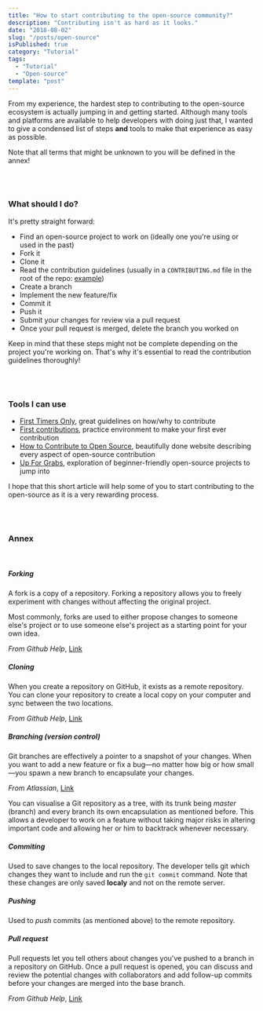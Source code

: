 ```yaml
---
title: "How to start contributing to the open-source community?"
description: "Contributing isn't as hard as it looks."
date: "2018-08-02"
slug: "/posts/open-source"
isPublished: true
category: "Tutorial"
tags:
  - "Tutorial"
  - "Open-source"
template: "post"
---
```


From my experience, the hardest step to contributing to the open-source ecosystem is actually jumping in and getting started. Although many tools and platforms are available to help developers with doing just that, I wanted to give a condensed list of steps **and** tools to make that experience as easy as possible.

Note that all terms that might be unknown to you will be defined in the annex!

<br><br>

### What should I do?

It's pretty straight forward:

- Find an open-source project to work on (ideally one you're using or used in the past)
- Fork it
- Clone it
- Read the contribution guidelines (usually in a `CONTRIBUTING.md` file in the root of the repo: [example](https://github.com/SSENSE/vue-carousel/blob/master/CONTRIBUTING.md))
- Create a branch
- Implement the new feature/fix
- Commit it
- Push it
- Submit your changes for review via a pull request
- Once your pull request is merged, delete the branch you worked on

Keep in mind that these steps might not be complete depending on the project you're working on. That's why it's essential to read the contribution guidelines thoroughly!

<br><br>

### Tools I can use

- [First Timers Only](https://www.firsttimersonly.com/), great guidelines on how/why to contribute
- [First contributions](https://github.com/Roshanjossey/first-contributions), practice environment to make your first ever contribution
- [How to Contribute to Open Source](https://opensource.guide/how-to-contribute/), beautifully done website describing every aspect of open-source contribution
- [Up For Grabs](https://up-for-grabs.net/#/), exploration of beginner-friendly open-source projects to jump into

I hope that this short article will help some of you to start contributing to the open-source as it is a very rewarding process.

<br><br>

### Annex

<br>

##### Forking

A fork is a copy of a repository. Forking a repository allows you to freely experiment with changes without affecting the original project.

Most commonly, forks are used to either propose changes to someone else's project or to use someone else's project as a starting point for your own idea.

_From Github Help_, [Link](https://help.github.com/articles/fork-a-repo/)

##### Cloning

When you create a repository on GitHub, it exists as a remote repository. You can clone your repository to create a local copy on your computer and sync between the two locations.

_From Github Help_, [Link](https://help.github.com/articles/cloning-a-repository/)

##### Branching (version control)

Git branches are effectively a pointer to a snapshot of your changes. When you want to add a new feature or fix a bug—no matter how big or how small—you spawn a new branch to encapsulate your changes.

_From Atlassian_, [Link](https://www.atlassian.com/git/tutorials/using-branches)

You can visualise a Git repository as a tree, with its trunk being _master_ (branch) and every branch its own encapsulation as mentioned before. This allows a developer to work on a feature without taking major risks in altering important code and allowing her or him to backtrack whenever necessary.

##### Commiting

Used to save changes to the local repository. The developer tells git which changes they want to include and run the `git commit` command. Note that these changes are only saved **localy** and not on the remote server.

##### Pushing

Used to _push_ commits (as mentioned above) to the remote repository.

##### Pull request

Pull requests let you tell others about changes you've pushed to a branch in a repository on GitHub. Once a pull request is opened, you can discuss and review the potential changes with collaborators and add follow-up commits before your changes are merged into the base branch.

_From Github Help_, [Link](https://help.github.com/articles/about-pull-requests/)
